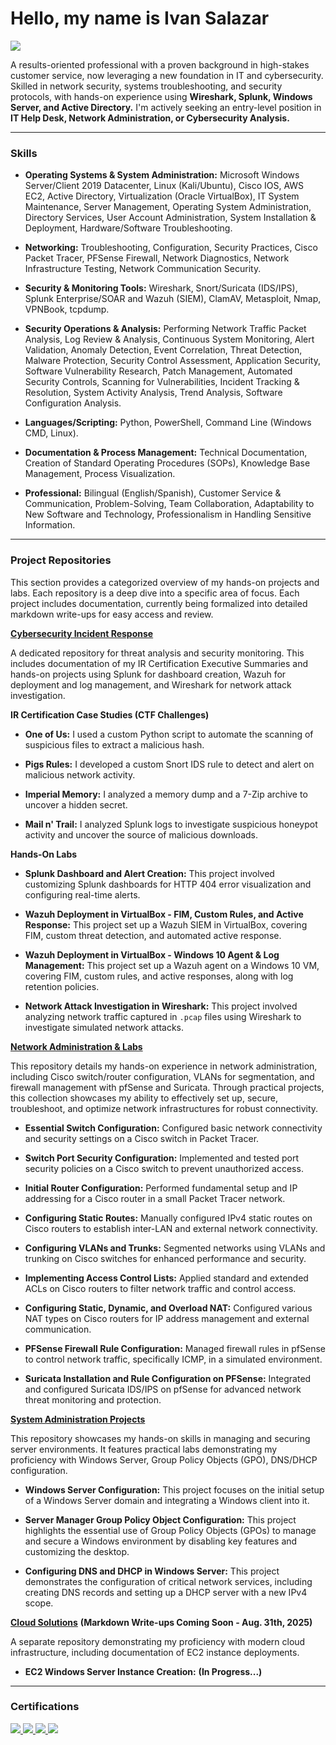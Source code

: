 # Hello, my name is Ivan Salazar

<a href="https://linkedin.com/in/ivan-a-salazar1"><img src="https://img.shields.io/badge/-LinkedIn_Profile-0072b1?&style=for-the-badge&logo=linkedin&logoColor=white" /></a>

A results-oriented professional with a proven background in high-stakes customer service, now leveraging a new foundation in IT and cybersecurity. Skilled in network security, systems troubleshooting, and security protocols, with hands-on experience using **Wireshark, Splunk, Windows Server, and Active Directory.** I'm actively seeking an entry-level position in **IT Help Desk, Network Administration, or Cybersecurity Analysis.**

---

### Skills
- **Operating Systems & System Administration:** Microsoft Windows Server/Client 2019 Datacenter, Linux (Kali/Ubuntu), Cisco IOS, AWS EC2, Active Directory, Virtualization (Oracle VirtualBox), IT System Maintenance, Server Management, Operating System Administration, Directory Services, User Account Administration, System Installation & Deployment, Hardware/Software Troubleshooting.

- **Networking:** Troubleshooting, Configuration, Security Practices, Cisco Packet Tracer, PFSense Firewall, Network Diagnostics, Network Infrastructure Testing, Network Communication Security.

- **Security & Monitoring Tools:** Wireshark, Snort/Suricata (IDS/IPS), Splunk Enterprise/SOAR and Wazuh (SIEM), ClamAV, Metasploit, Nmap, VPNBook, tcpdump.

- **Security Operations & Analysis:** Performing Network Traffic Packet Analysis, Log Review & Analysis, Continuous System Monitoring, Alert Validation, Anomaly Detection, Event Correlation, Threat Detection, Malware Protection, Security Control Assessment, Application Security, Software Vulnerability Research, Patch Management, Automated Security Controls, Scanning for Vulnerabilities, Incident Tracking & Resolution, System Activity Analysis, Trend Analysis, Software Configuration Analysis.

- **Languages/Scripting:** Python, PowerShell, Command Line (Windows CMD, Linux).

- **Documentation & Process Management:** Technical Documentation, Creation of Standard Operating Procedures (SOPs), Knowledge Base Management, Process Visualization.

- **Professional:** Bilingual (English/Spanish), Customer Service & Communication, Problem-Solving, Team Collaboration, Adaptability to New Software and Technology, Professionalism in Handling Sensitive Information.

---

### Project Repositories
This section provides a categorized overview of my hands-on projects and labs. Each repository is a deep dive into a specific area of focus. Each project includes documentation, currently being formalized into detailed markdown write-ups for easy access and review.

[**Cybersecurity Incident Response**](https://github.com/iagsalazar1-cs/Cybersecurity-Incident-Response)

A dedicated repository for threat analysis and security monitoring. This includes documentation of my IR Certification Executive Summaries and hands-on projects using Splunk for dashboard creation, Wazuh for deployment and log management, and Wireshark for network attack investigation.

**IR Certification Case Studies (CTF Challenges)**

- **One of Us:** I used a custom Python script to automate the scanning of suspicious files to extract a malicious hash.

- **Pigs Rules:** I developed a custom Snort IDS rule to detect and alert on malicious network activity.

- **Imperial Memory:** I analyzed a memory dump and a 7-Zip archive to uncover a hidden secret.

- **Mail n' Trail:** I analyzed Splunk logs to investigate suspicious honeypot activity and uncover the source of malicious downloads.

**Hands-On Labs**

- **Splunk Dashboard and Alert Creation:** This project involved customizing Splunk dashboards for HTTP 404 error visualization and configuring real-time alerts.

- **Wazuh Deployment in VirtualBox - FIM, Custom Rules, and Active Response:** This project set up a Wazuh SIEM in VirtualBox, covering FIM, custom threat detection, and automated active response.

- **Wazuh Deployment in VirtualBox - Windows 10 Agent & Log Management:** This project set up a Wazuh agent on a Windows 10 VM, covering FIM, custom rules, and active responses, along with log retention policies.

- **Network Attack Investigation in Wireshark:** This project involved analyzing network traffic captured in `.pcap` files using Wireshark to investigate simulated network attacks.


[**Network Administration & Labs**](https://github.com/iagsalazar1-cs/Network-Administration-and-Labs)

This repository details my hands-on experience in network administration, including Cisco switch/router configuration, VLANs for segmentation, and firewall management with pfSense and Suricata. Through practical projects, this collection showcases my ability to effectively set up, secure, troubleshoot, and optimize network infrastructures for robust connectivity. 

- **Essential Switch Configuration:** Configured basic network connectivity and security settings on a Cisco switch in Packet Tracer. 

- **Switch Port Security Configuration:** Implemented and tested port security policies on a Cisco switch to prevent unauthorized access.
 
- **Initial Router Configuration:** Performed fundamental setup and IP addressing for a Cisco router in a small Packet Tracer network.

- **Configuring Static Routes:** Manually configured IPv4 static routes on Cisco routers to establish inter-LAN and external network connectivity.

- **Configuring VLANs and Trunks:** Segmented networks using VLANs and trunking on Cisco switches for enhanced performance and security. 

- **Implementing Access Control Lists:** Applied standard and extended ACLs on Cisco routers to filter network traffic and control access.

- **Configuring Static, Dynamic, and Overload NAT:** Configured various NAT types on Cisco routers for IP address management and external communication.

- **PFSense Firewall Rule Configuration:** Managed firewall rules in pfSense to control network traffic, specifically ICMP, in a simulated environment.

- **Suricata Installation and Rule Configuration on PFSense:** Integrated and configured Suricata IDS/IPS on pfSense for advanced network threat monitoring and protection.

[**System Administration Projects**](https://github.com/iagsalazar1-cs/System-Administration-Projects/tree/main) 

This repository showcases my hands-on skills in managing and securing server environments. It features practical labs demonstrating my proficiency with Windows Server, Group Policy Objects (GPO), DNS/DHCP configuration. 

- **Windows Server Configuration:** This project focuses on the initial setup of a Windows Server domain and integrating a Windows client into it. 

- **Server Manager Group Policy Object Configuration:** This project highlights the essential use of Group Policy Objects (GPOs) to manage and secure a Windows environment by disabling key features and customizing the desktop.

- **Configuring DNS and DHCP in Windows Server:** This project demonstrates the configuration of critical network services, including creating DNS records and setting up a DHCP server with a new IPv4 scope.

[**Cloud Solutions**](https://github.com/iagsalazar1-cs/Cloud-Solutions) **(Markdown Write-ups Coming Soon - Aug. 31th, 2025)**

A separate repository demonstrating my proficiency with modern cloud infrastructure, including documentation of EC2 instance deployments.

- **EC2 Windows Server Instance Creation:** **(In Progress...)**

---

### Certifications
<a href="https://www.credly.com/badges/30ddd4b5-8edf-4239-86be-9a9715853eb2/public_url">
  <img src="https://img.shields.io/badge/-CompTIA_Security%2B-FF0000?&style=for-the-badge&logo=white" />
</a>

<a href="https://platform.ironcircle.com/certifications/cyber-advantage/gmhy2bf2n8ynqjsfsk0ka9gf">
  <img src="https://img.shields.io/badge/-IronCircle_CyberAdvantage-006400?&style=for-the-badge&logoColor=white" />
</a>

<a href="https://platform.ironcircle.com/certifications/tdx-arena-ir-expert/bv3jg1t53aaqziafnqkzlfab">
  <img src="https://img.shields.io/badge/-IronCircle_TDX_Arena-000080?&style=for-the-badge&logoColor=white" />
</a>

<a href="https://credsverse.com/credentials/1e6d335d-f012-450a-9b86-d58834b02a02">
<img src="https://img.shields.io/badge/-CSULB_Cybersecurity-003366?&style=for-the-badge&logoColor=white" />
</a>
